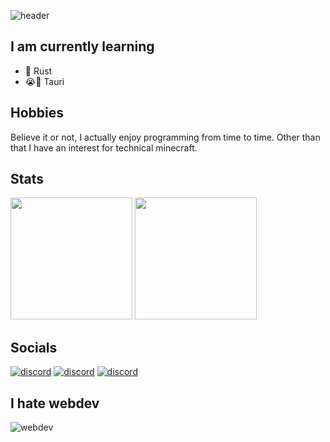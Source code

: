 ![header](https://capsule-render.vercel.app/api?type=waving&color=auto&height=300&section=header&text=Hello!&fontSize=90&animation=fadeIn&fontAlignY=38&desc=&descAlignY=51&descAlign=62)

## I am currently learning

- 🦀 Rust
- 😭🔫 Tauri

## Hobbies

Believe it or not, I actually enjoy programming from time to time. Other than that I have an interest for technical minecraft.

## Stats
<div>
<img height="195px" src="https://github-readme-stats.vercel.app/api?username=bluekossa&show_icons=true&theme=gruvbox&count_private=true&compact=true">
<img height="195px" src="https://github-readme-stats.vercel.app/api/top-langs/?username=bluekossa&layout=compact&theme=gruvbox">
</div>

## Socials

[<img src="https://github.com/gauravghongde/social-icons/blob/master/SVG/Color/Discord.svg" alt="discord" title="BlueCore">](https://discord.com/)
[<img src="https://github.com/gauravghongde/social-icons/blob/master/SVG/Color/Youtube.svg" alt="discord" title="BlueCore#2157">](https://www.youtube.com/channel/UC4hVDJncycIFA9zfmozobAw)
[<img src="https://github.com/gauravghongde/social-icons/blob/master/SVG/Color/Twitter.svg" alt="discord" title="BigBlueCore">](https://twitter.com/BigBlueCore)

## I hate webdev

![webdev](https://user-images.githubusercontent.com/106735982/187077842-ee4bc7ab-120a-4b38-acd9-ca7fbca43acd.png)
